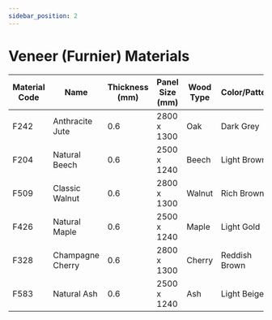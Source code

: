 ```yaml
---
sidebar_position: 2
---
```


# Veneer (Furnier) Materials

| Material Code | Name | Thickness (mm) | Panel Size (mm) | Wood Type | Color/Pattern | Price/m² (€) |
|--------------|------|----------------|-----------------|-----------|---------------|--------------|
| F242 | Anthracite Jute | 0.6 | 2800 x 1300 | Oak | Dark Grey | 68.90 |
| F204 | Natural Beech | 0.6 | 2500 x 1240 | Beech | Light Brown | 72.50 |
| F509 | Classic Walnut | 0.6 | 2800 x 1300 | Walnut | Rich Brown | 89.90 |
| F426 | Natural Maple | 0.6 | 2500 x 1240 | Maple | Light Gold | 76.30 |
| F328 | Champagne Cherry | 0.6 | 2800 x 1300 | Cherry | Reddish Brown | 82.40 |
| F583 | Natural Ash | 0.6 | 2500 x 1240 | Ash | Light Beige | 74.60 |
```